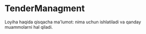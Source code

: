 # TenderManagment
Loyiha haqida qisqacha ma'lumot: nima uchun ishlatiladi va qanday muammolarni hal qiladi.
